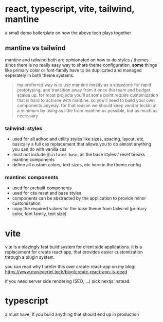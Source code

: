 # react, typescript, vite, tailwind, mantine

a small demo boilerplate on how the above tech plays together

## mantine vs tailwind

mantine and tailwind both are opinionated on how to do styles / themes. since there is no really easy way to share theme configuration, **some** things like primary color or font-family have to be duplicated and managed seperately in both theme systems.

> my preferred way is to use mantine mostly as a stepstone for rapid prototyping, and transition away from it once the team and budget scales up. for most projects you'll at some point require customization that is hard to achieve with mantine. so you'll need to build your own components anyway. for that reason we should keep vendor lockin at a minimum by using as little from mantine as possible, but as much as necessary.

### tailwind: styles

- used for all adhoc and utility styles like sizes, spacing, layout, etc, basically a full css replacement that allows you to do almost anything you can do with vanilla css
- must not include `@tailwind base`, as the base styles / reset breaks mantine components
- define all custom colors, text sizes, etc here in the theme config

### mantine: components

- used for prebuilt components
- used for css reset and base styles
- components can be abstracted by the application to provide minor customization
- copy the required values for the base theme from tailwind (primary color, font family, text size)

# vite

vite is a blazingly fast build system for client side applications. it is a replacement for create react app, that provides easier customization through a plugin system.

you can read why I prefer this over create-react-app on my blog: https://www.mostviertel.tech/blog/create-react-app-is-dead

if you need server side rendering (SEO, ...) pick nextjs instead.

# typescript

a must have, if you build anything that should end up in production

